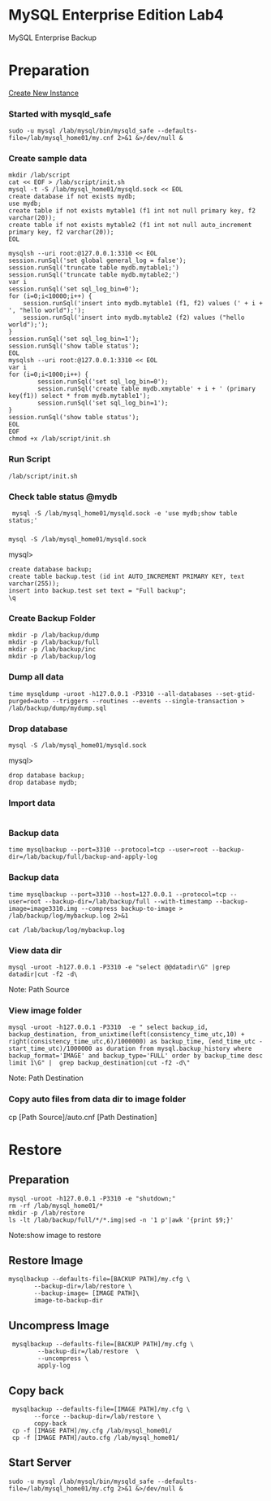 # MySQL Enterprise Edition Lab4
MySQL Enterprise Backup

# Preparation
[Create New Instance](../lab1#create-new-mysql-instance)

### Started with mysqld_safe
```
sudo -u mysql /lab/mysql/bin/mysqld_safe --defaults-file=/lab/mysql_home01/my.cnf 2>&1 &>/dev/null &

```
### Create sample data 
```
mkdir /lab/script
cat << EOF > /lab/script/init.sh
mysql -t -S /lab/mysql_home01/mysqld.sock << EOL
create database if not exists mydb;
use mydb;
create table if not exists mytable1 (f1 int not null primary key, f2 varchar(20));
create table if not exists mytable2 (f1 int not null auto_increment primary key, f2 varchar(20));
EOL

mysqlsh --uri root:@127.0.0.1:3310 << EOL
session.runSql('set global general_log = false');
session.runSql('truncate table mydb.mytable1;')
session.runSql('truncate table mydb.mytable2;')
var i
session.runSql('set sql_log_bin=0');
for (i=0;i<10000;i++) {
    session.runSql('insert into mydb.mytable1 (f1, f2) values (' + i + ', "hello world");');
    session.runSql('insert into mydb.mytable2 (f2) values ("hello world");');
}
session.runSql('set sql_log_bin=1');
session.runSql('show table status');
EOL
mysqlsh --uri root:@127.0.0.1:3310 << EOL
var i
for (i=0;i<1000;i++) {
        session.runSql('set sql_log_bin=0');
        session.runSql('create table mydb.xmytable' + i + ' (primary key(f1)) select * from mydb.mytable1');
        session.runSql('set sql_log_bin=1');
}
session.runSql('show table status');
EOL
EOF
chmod +x /lab/script/init.sh
```
### Run Script
```
/lab/script/init.sh
```
### Check table status @mydb
```
 mysql -S /lab/mysql_home01/mysqld.sock -e 'use mydb;show table status;'
```
###
```
mysql -S /lab/mysql_home01/mysqld.sock 
```
mysql>
```
create database backup;
create table backup.test (id int AUTO_INCREMENT PRIMARY KEY, text varchar(255));
insert into backup.test set text = "Full backup";
\q

```

### Create Backup Folder
```
mkdir -p /lab/backup/dump
mkdir -p /lab/backup/full
mkdir -p /lab/backup/inc
mkdir -p /lab/backup/log

```
### Dump all data 
```
time mysqldump -uroot -h127.0.0.1 -P3310 --all-databases --set-gtid-purged=auto --triggers --routines --events --single-transaction > /lab/backup/dump/mydump.sql

```
### Drop database
```
mysql -S /lab/mysql_home01/mysqld.sock 
```
mysql>
```
drop database backup;
drop database mydb;

```
### Import  data 
```

```


### Backup data 
```
time mysqlbackup --port=3310 --protocol=tcp --user=root --backup-dir=/lab/backup/full/backup-and-apply-log
```







### Backup data 
```
time mysqlbackup --port=3310 --host=127.0.0.1 --protocol=tcp --user=root --backup-dir=/lab/backup/full --with-timestamp --backup-image=image3310.img --compress backup-to-image > /lab/backup/log/mybackup.log 2>&1

cat /lab/backup/log/mybackup.log
```

### View data dir 
```
mysql -uroot -h127.0.0.1 -P3310 -e "select @@datadir\G" |grep datadir|cut -f2 -d\  

```
Note: Path Source

### View image folder 
```
mysql -uroot -h127.0.0.1 -P3310  -e " select backup_id, backup_destination, from_unixtime(left(consistency_time_utc,10) + right(consistency_time_utc,6)/1000000) as backup_time, (end_time_utc - start_time_utc)/1000000 as duration from mysql.backup_history where backup_format='IMAGE' and backup_type='FULL' order by backup_time desc limit 1\G" |  grep backup_destination|cut -f2 -d\"
```
Note: Path Destination

 ### Copy auto files from data dir to image folder 
 cp [Path Source]/auto.cnf [Path Destination]
 
 # Restore 
 ## Preparation 
 ```
 mysql -uroot -h127.0.0.1 -P3310 -e "shutdown;"
 rm -rf /lab/mysql_home01/*
 mkdir -p /lab/restore 
 ls -lt /lab/backup/full/*/*.img|sed -n '1 p'|awk '{print $9;}' 
 ```
 Note:show image to restore 
 
 ## Restore Image 
 ```
 mysqlbackup --defaults-file=[BACKUP PATH]/my.cfg \
        --backup-dir=/lab/restore \
        --backup-image= [IMAGE PATH]\
        image-to-backup-dir
```
 ## Uncompress Image 
``` 
 mysqlbackup --defaults-file=[BACKUP PATH]/my.cfg \
        --backup-dir=/lab/restore  \
        --uncompress \
        apply-log
 ```
 ## Copy back
 ```
  mysqlbackup --defaults-file=[IMAGE PATH]/my.cfg \
        --force --backup-dir=/lab/restore \
        copy-back
  cp -f [IMAGE PATH]/my.cfg /lab/mysql_home01/ 
  cp -f [IMAGE PATH]/auto.cfg /lab/mysql_home01/
 ```
 ## Start Server 
 ```
 sudo -u mysql /lab/mysql/bin/mysqld_safe --defaults-file=/lab/mysql_home01/my.cfg 2>&1 &>/dev/null &
 ```
 
 
 
 

